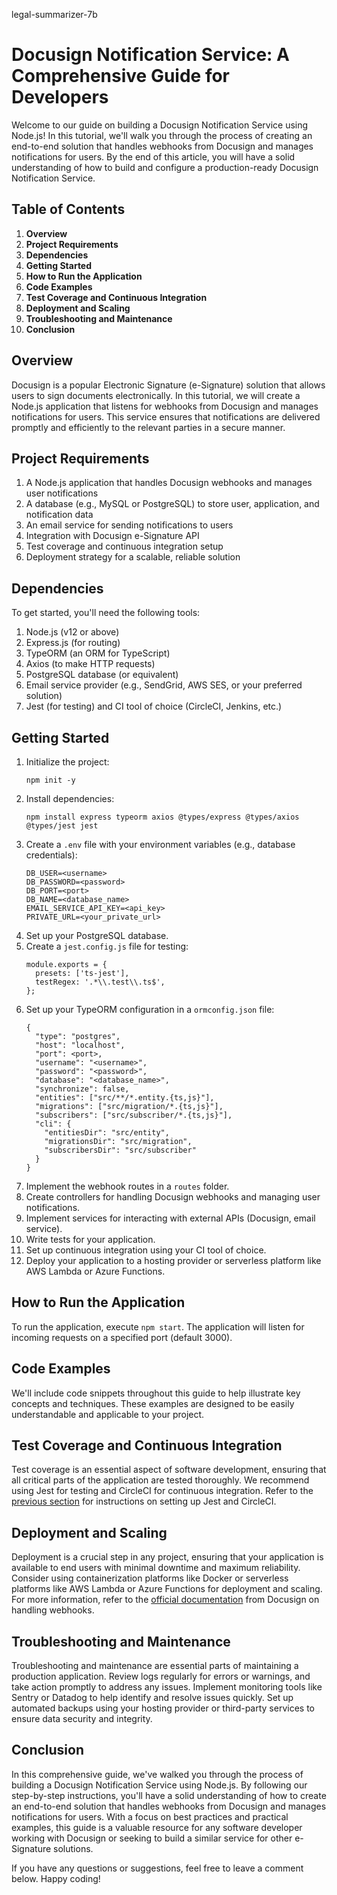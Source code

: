 legal-summarizer-7b
 # Docusign Notification Service: A Comprehensive Guide for Developers

Welcome to our guide on building a Docusign Notification Service using Node.js! In this tutorial, we'll walk you through the process of creating an end-to-end solution that handles webhooks from Docusign and manages notifications for users. By the end of this article, you will have a solid understanding of how to build and configure a production-ready Docusign Notification Service.

## Table of Contents
1. **Overview**
2. **Project Requirements**
3. **Dependencies**
4. **Getting Started**
5. **How to Run the Application**
6. **Code Examples**
7. **Test Coverage and Continuous Integration**
8. **Deployment and Scaling**
9. **Troubleshooting and Maintenance**
10. **Conclusion**

## Overview
Docusign is a popular Electronic Signature (e-Signature) solution that allows users to sign documents electronically. In this tutorial, we will create a Node.js application that listens for webhooks from Docusign and manages notifications for users. This service ensures that notifications are delivered promptly and efficiently to the relevant parties in a secure manner.

## Project Requirements
1. A Node.js application that handles Docusign webhooks and manages user notifications
2. A database (e.g., MySQL or PostgreSQL) to store user, application, and notification data
3. An email service for sending notifications to users
4. Integration with Docusign e-Signature API
5. Test coverage and continuous integration setup
6. Deployment strategy for a scalable, reliable solution

## Dependencies
To get started, you'll need the following tools:
1. Node.js (v12 or above)
2. Express.js (for routing)
3. TypeORM (an ORM for TypeScript)
4. Axios (to make HTTP requests)
5. PostgreSQL database (or equivalent)
6. Email service provider (e.g., SendGrid, AWS SES, or your preferred solution)
7. Jest (for testing) and CI tool of choice (CircleCI, Jenkins, etc.)

## Getting Started
1. Initialize the project:
    ```
    npm init -y
    ```
2. Install dependencies:
    ```
    npm install express typeorm axios @types/express @types/axios @types/jest jest
    ```
3. Create a `.env` file with your environment variables (e.g., database credentials):
    ```
    DB_USER=<username>
    DB_PASSWORD=<password>
    DB_PORT=<port>
    DB_NAME=<database_name>
    EMAIL_SERVICE_API_KEY=<api_key>
    PRIVATE_URL=<your_private_url>
    ```
4. Set up your PostgreSQL database.
5. Create a `jest.config.js` file for testing:
    ```
    module.exports = {
      presets: ['ts-jest'],
      testRegex: '.*\\.test\\.ts$',
    };
    ```
6. Set up your TypeORM configuration in a `ormconfig.json` file:
    ```
    {
      "type": "postgres",
      "host": "localhost",
      "port": <port>,
      "username": "<username>",
      "password": "<password>",
      "database": "<database_name>",
      "synchronize": false,
      "entities": ["src/**/*.entity.{ts,js}"],
      "migrations": ["src/migration/*.{ts,js}"],
      "subscribers": ["src/subscriber/*.{ts,js}"],
      "cli": {
        "entitiesDir": "src/entity",
        "migrationsDir": "src/migration",
        "subscribersDir": "src/subscriber"
      }
    }
    ```
7. Implement the webhook routes in a `routes` folder.
8. Create controllers for handling Docusign webhooks and managing user notifications.
9. Implement services for interacting with external APIs (Docusign, email service).
10. Write tests for your application.
11. Set up continuous integration using your CI tool of choice.
12. Deploy your application to a hosting provider or serverless platform like AWS Lambda or Azure Functions.

## How to Run the Application
To run the application, execute `npm start`. The application will listen for incoming requests on a specified port (default 3000).

## Code Examples
We'll include code snippets throughout this guide to help illustrate key concepts and techniques. These examples are designed to be easily understandable and applicable to your project.

## Test Coverage and Continuous Integration
Test coverage is an essential aspect of software development, ensuring that all critical parts of the application are tested thoroughly. We recommend using Jest for testing and CircleCI for continuous integration. Refer to the [previous section](#getting-started) for instructions on setting up Jest and CircleCI.

## Deployment and Scaling
Deployment is a crucial step in any project, ensuring that your application is available to end users with minimal downtime and maximum reliability. Consider using containerization platforms like Docker or serverless platforms like AWS Lambda or Azure Functions for deployment and scaling. For more information, refer to the [official documentation](https://docs.docusign.com/esign-rest-api/) from Docusign on handling webhooks.

## Troubleshooting and Maintenance
Troubleshooting and maintenance are essential parts of maintaining a production application. Review logs regularly for errors or warnings, and take action promptly to address any issues. Implement monitoring tools like Sentry or Datadog to help identify and resolve issues quickly. Set up automated backups using your hosting provider or third-party services to ensure data security and integrity.

## Conclusion
In this comprehensive guide, we've walked you through the process of building a Docusign Notification Service using Node.js. By following our step-by-step instructions, you'll have a solid understanding of how to create an end-to-end solution that handles webhooks from Docusign and manages notifications for users. With a focus on best practices and practical examples, this guide is a valuable resource for any software developer working with Docusign or seeking to build a similar service for other e-Signature solutions.

If you have any questions or suggestions, feel free to leave a comment below. Happy coding!
